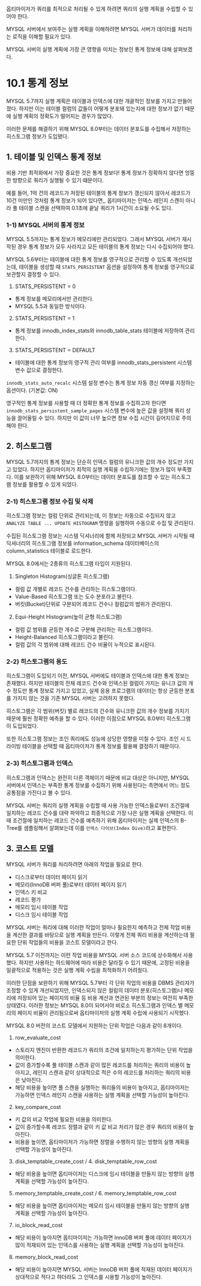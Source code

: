 옵티마이저가 쿼리를 최적으로 처리될 수 있게 하려면 쿼리의 실행 계획을 수립할 수 있어야 한다. 

MYSQL 서버에서 보여주는 실행 계획을 이해하려면 MYSQL 서버가 데이터를 처리하는 로직을 이해할 필요가 있다. 

MYSQL 서버의 실행 계획에 가장 큰 영향을 미치는 정보인 통계 정보에 대해 살펴보겠다.

# 10.1 통계 정보
MYSQL 5.7까지 실행 계획은 테이블과 인덱스에 대한 개괄적인 정보를 가지고 만들어졌다. 하지만 이는 테이블 컬럼의 값들이 어떻게 분포돼 있는지에 대한 정보가 없기 때문에 실행 계획의 정확도가 떨어지는 경우가 많았다.

이러한 문제를 해결하기 위해 MYSQL 8.0부터는 데이터 분포도를 수집해서 저장하는 히스토그램 정보가 도입됐다.

## 1. 테이블 및 인덱스 통계 정보
비용 기반 최적화에서 가장 중요한 것은 통계 정보다! 
통계 정보가 정확하지 않다면 엉뚱한 방향으로 쿼리가 실행될 수 있기 떄문이다.

예를 들어, 1억 건의 레코드가 저장된 테이블의 통계 정보가 갱신되지 않아서 레코드가 10건 미만인 것처럼 통계 정보가 되어 있다면,, 옵티마이저는 인덱스 레인지 스캔이 아니라 풀 테이블 스캔을 선택하여 0.1초에 끝날 쿼리가 1시간이 소요될 수도 있다.

### 1-1) MYSQL 서버의 통계 정보
MYSQL 5.5까지는 통계 정보가 메모리에만 관리되었다. 그래서 MYSQL 서버가 재시작된 경우 통계 정보가 모두 사라지고 모든 테이블의 통계 정보는 다시 수집되어야 했다.

MYSQL 5.6부터는 테이블에 대한 통계 정보를 영구적으로 관리할 수 있도록 개선되었는데, 테이블을 생성할 때 `STATS_PERSISTENT` 옵션을 설정하여 통계 정보를 영구적으로 보관할지 결정할 수 있다.

1. STATS_PERSISTENT = 0
- 통계 정보를 메모리에서만 관리한다.
- MYSQL 5.5과 동일한 방식이다.
2. STATS_PERSISTENT = 1
- 통계 정보를 innodb_index_stats와 innodb_table_stats 테이블에 저장하여 관리한다.
3. STATS_PERSISTENT = DEFAULT
- 테이블에 대한 통계 정보의 영구적 관리 여부를 innodb_stats_persistent 시스템 변수 값으로 결정한다.

`innodb_stats_auto_recalc` 시스템 설정 변수는 통계 정보 자동 갱신 여부를 지정하는 옵션이다.  (기본값: ON)

영구적인 통계 정보를 사용할 때 더 정확한 통계 정보를 수집하고자 한다면 `innodb_stats_persistent_sample_pages` 시스템 변수에 높은 값을 설정해 쿼리 성능을 끌어올릴 수 있다. 하지만 이 값이 너무 높으면 정보 수집 시간이 길어지므로 주의해야 한다.

## 2. 히스토그램
MYSQL 5.7까지의 통계 정보는 단순히 인덱스 컬럼의 유니크한 값의 개수 정도만 가지고 있었다. 하지만 옵티마이저가 최적의 실행 계획을 수립하기에는 정보가 많이 부족했다. 이를 보완하기 위해 MYSQL 8.0부터는 데이터 분포도를 참조할 수 있는 히스토그램 정보를 활용할 수 있게 되었다.

### 2-1) 히스토그램 정보 수집 및 삭제
히스토그램 정보는 컬럼 단위로 관리되는데, 이 정보는 자동으로 수집되지 않고 `ANALYZE TABLE ... UPDATE HISTOGRAM` 명령을 실행하여 수동으로 수집 및 관리된다. 

수집된 히스토그램 정보는 시스템 딕셔너리에 함께 저장되고 MYSQL 서버가 시작될 때 딕셔너리의 히스토그램 정보를 information_schema 데이터베이스의 column_statistics 테이블로 로드한다. 

MYSQL 8.0에서는 2종류의 히스토그램 타입이 지원된다.
1. Singleton Histogram(싱글톤 히스토그램)
- 컬럼 값 개별로 레코드 건수를 관리하는 히스토그램이다.
- Value-Based 히스토그램 또는 도수 분포라고 불린다.
- 버킷(Bucket)단위로 구분되어 레코드 건수나 컬럼값의 범위가 관리된다.
2. Equi-Height Histogram(높이 균형 히스토그램)
- 컬럼 값 범위를 균등한 개수로 구분해 관리하는 히스토그램이다.
- Height-Balanced 히스토그램이라고 불린다.
- 컬럼 값의 각 범위에 대해 레코드 건수 비율이 누적으로 표시된다.

### 2-2) 히스토그램의 용도
히스토그램이 도입되기 이전, MYSQL 서버에도 테이블과 인덱스에 대한 통계 정보는 존재했다. 
하지만 테이블의 전체 레코드 건수와 인덱스된 컬럼이 가지는 유니크 값의 개수 정도만 통계 정보로 가지고 있었고, 실제 응용 프로그램의 데이터는 항상 균등한 분포를 가지지 않는 것을 기존 MYSQL 서버는 고려하지 못했다.

히스토그램은 각 범위(버킷) 별로 레코드의 건수와 유니크한 값의 개수 정보를 가지기 때문에 훨씬 정확한 예측을 할 수 있다. 이러한 이점으로 MYSQL 8.0부터 히스토그램이 도입되었다.

또한 히스토그램 정보는 조인 쿼리에도 성능에 상당한 영향을 미칠 수 있다. 조인 시 드라이빙 테이블을 선택할 때 옵티마이저가 통계 정보를 활용해 결정하기 때문이다.

### 2-3) 히스토그램과 인덱스
히스토그램과 인덱스는 완전히 다른 객체이기 때문에 비교 대상은 아니지만, MYSQL 서버에서 인덱스는 부족한 통계 정보를 수집하기 위해 사용된다는 측면에서 어느 정도 공통점을 가진다고 볼 수 있다.

MYSQL 서버는 쿼리의 실행 계획을 수립할 때 사용 가능한 인덱스들로부터 조건절에 일치하는 레코드 건수를 대략 파악하고 최종적으로 가장 나은 실행 계획을 선택한다. 
이때 조건절에 일치하는 레코드 건수를 예측하기 위해 옵티마이저는 실제 인덱스의 B-Tree를 샘플링해서 살펴보는데 이를 `인덱스 다이브(Index Dive)`라고 표현한다.

## 3. 코스트 모델
MYSQL 서버가 쿼리를 처리하려면 아래의 작업을 필요로 한다.
- 디스크로부터 데이터 페이지 읽기
- 메모리(InnoDB 버퍼 풀)로부터 데이터 페이지 읽기
- 인덱스 키 비교
- 레코드 평가
- 메모리 임시 테이블 작업
- 디스크 임시 테이블 작업

MYSQL 서버는 쿼리에 대해 이러한 작업이 얼마나 필요한지 예측하고 전체 작업 비용을 계산한 결과를 바탕으로 실행 계획을 만든다. 이렇게 전체 쿼리 비용을 계산하는데 필요한 단위 작업들의 비용을 코스트 모델이라고 한다.

MYSQL 5.7 이전까지는 이런 작업 비용을 MYSQL 서버 소스 코드에 상수화해서 사용했다. 
하지만 사용하는 하드웨어에 따라 비용은 달라질 수 있기 때문에, 고정된 비용을 일괄적으로 적용하는 것은 실행 계획 수립을 최적화하기 어려웠다.

이러한 단점을 보완하기 위해 MYSQL 5.7부터 각 단위 작업의 비용을 DBMS 관리자가 조정할 수 있게 개선되었지만, 인덱스되지 않은 컬럼의 데이터 분포(히스토그램)나 메모리에 저장되어 있는 페이지의 비율 등 비용 계산과 연관된 부분의 정보는 여전히 부족한 상태였다. 이러한 정보는 MYSQL 8.0이 되어서야 비로소 히스토그램과 인덱스 별 메모리의 페이지 비율이 관리됨으로써 옵티마이저의 실행 계획 수립에 사용되기 시작했다.

MYSQL 8.0 버전의 코스트 모델에서 지원하는 단위 작업은 다음과 같이 8개이다.
1. row_evaluate_cost
- 스토리지 엔진이 반환한 레코드가 쿼리의 조건에 일치하는지 평가하는 단위 작업을 의미한다.
- 값이 증가할수록 풀 테이블 스캔과 같이 많은 레코드를 처리하는 쿼리의 비용이 높아지고, 레인지 스캔과 같이 상대적으로 적은 수의 레코드를 처리하는 쿼리의 비용은 낮아진다.
- 해당 비용을 높이면 풀 스캔을 실행하는 쿼리들의 비용이 높아지고, 옵티마이저는 가능하면 인덱스 레인지 스캔을 사용하는 실행 계획을 선택할 가능성이 높아진다.
2. key_compare_cost
- 키 값의 비교 작업에 필요한 비용을 의미한다.
- 값이 증가할수록 레코드 정렬과 같이 키 값 비교 처리가 많은 경우 쿼리의 비용이 높아진다.
- 비용을 높이면, 옵티마이저가 가능하면 정렬을 수행하지 않는 방향의 실행 계획을 선택할 가능성이 높아진다.
3. disk_temptable_create_cost / 4. disk_temptable_row_cost
- 해당 비용을 높이면 옵티마이저는 디스크에 임시 테이블을 만들지 않는 방향의 실행 계획을 선택할 가능성이 높아진다.
5. memory_temptable_create_cost / 6. memory_temptable_row_cost
- 해당 비용을 높이면 옵티마이저는 메모리 임시 테이블을 만들지 않는 방향의 실행 계획을 선택할 가능성이 높아진다.
7. io_block_read_cost
- 해당 비용이 높아지면 옵티마이저는 가능하면 InnoDB 버퍼 풀에 데이터 페이지가 많이 적재되어 있는 인덱스를 사용하는 실행 계획을 선택할 가능성이 높아진다.
8. memory_block_read_cost
- 해당 비용이 높아지면 MYSQL 서버는 InnoDB 버퍼 풀에 적재된 데이터 페이지가 상대적으로 적다고 하더라도 그 인덱스를 시용할 가능성이 높아진다.